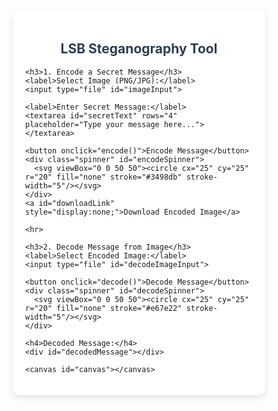 <!DOCTYPE html>
<html lang="en">
<head>
  <meta charset="UTF-8">
  <meta name="viewport" content="width=device-width, initial-scale=1.0">
  <title>LSB Steganography Tool</title>
  <style>
    * { box-sizing: border-box; }

    body {
      font-family: 'Segoe UI', sans-serif;
      margin: 0;
      padding: 20px;
      background: #f2f2f2;
    }

    .container {
      max-width: 800px;
      margin: auto;
      background: #fff;
      padding: 20px;
      border-radius: 12px;
      box-shadow: 0 4px 10px rgba(0, 0, 0, 0.1);
    }

    h2, h3, h4 {
      color: #2c3e50;
      text-align: center;
    }

    label {
      display: block;
      font-weight: 600;
      margin-top: 20px;
    }

    textarea, input[type="file"], button {
      width: 100%;
      padding: 10px;
      font-size: 16px;
      margin-top: 6px;
      margin-bottom: 15px;
      border: 1px solid #ccc;
      border-radius: 6px;
    }

    button {
      background-color: #3498db;
      color: white;
      border: none;
      cursor: pointer;
    }

    button:hover {
      background-color: #2980b9;
    }

    #downloadLink {
      display: inline-block;
      background: #2ecc71;
      color: #fff;
      padding: 10px 20px;
      border-radius: 6px;
      text-decoration: none;
      margin-top: 10px;
    }

    #downloadLink:hover {
      background-color: #27ae60;
    }

    #decodedMessage {
      min-height: 40px;
      border: 1px solid #ccc;
      padding: 10px;
      background: #f9f9f9;
      border-radius: 6px;
    }

    canvas {
      display: none;
    }

    .spinner {
      display: none;
      justify-content: center;
      align-items: center;
      margin: 20px 0;
    }

    .spinner svg {
      width: 40px;
      height: 40px;
      animation: spin 1s linear infinite;
    }

    @keyframes spin {
      100% {
        transform: rotate(360deg);
      }
    }

    @media (max-width: 600px) {
      textarea, input[type="file"], button {
        font-size: 15px;
      }
    }
  </style>
  
</head>
<body>
  <div class="container">
    <h2>LSB Steganography Tool</h2>

    <h3>1. Encode a Secret Message</h3>
    <label>Select Image (PNG/JPG):</label>
    <input type="file" id="imageInput">

    <label>Enter Secret Message:</label>
    <textarea id="secretText" rows="4" placeholder="Type your message here..."></textarea>

    <button onclick="encode()">Encode Message</button>
    <div class="spinner" id="encodeSpinner">
      <svg viewBox="0 0 50 50"><circle cx="25" cy="25" r="20" fill="none" stroke="#3498db" stroke-width="5"/></svg>
    </div>
    <a id="downloadLink" style="display:none;">Download Encoded Image</a>

    <hr>

    <h3>2. Decode Message from Image</h3>
    <label>Select Encoded Image:</label>
    <input type="file" id="decodeImageInput">

    <button onclick="decode()">Decode Message</button>
    <div class="spinner" id="decodeSpinner">
      <svg viewBox="0 0 50 50"><circle cx="25" cy="25" r="20" fill="none" stroke="#e67e22" stroke-width="5"/></svg>
    </div>

    <h4>Decoded Message:</h4>
    <div id="decodedMessage"></div>

    <canvas id="canvas"></canvas>
  </div>

  <script>
    function textToBinary(text) {
      return text.split('').map(char =>
        char.charCodeAt(0).toString(2).padStart(8, '0')
      ).join('') + '1111111111111110'; // End marker
    }

    function binaryToText(binary) {
      let chars = [];
      for (let i = 0; i < binary.length; i += 8) {
        const byte = binary.slice(i, i + 8);
        if (byte === '11111110') break;
        chars.push(String.fromCharCode(parseInt(byte, 2)));
      }
      return chars.join('');
    }

    function showSpinner(id) {
      document.getElementById(id).style.display = 'flex';
    }

    function hideSpinner(id) {
      document.getElementById(id).style.display = 'none';
    }

    function encode() {
      showSpinner('encodeSpinner');

      const fileInput = document.getElementById('imageInput');
      const canvas = document.getElementById('canvas');
      const ctx = canvas.getContext('2d');
      const secretText = document.getElementById('secretText').value;
      const reader = new FileReader();

      if (!fileInput.files.length) {
        hideSpinner('encodeSpinner');
        return alert("Please select an image.");
      }

      reader.onload = function(e) {
        const img = new Image();
        img.onload = function() {
          canvas.width = img.width;
          canvas.height = img.height;
          ctx.drawImage(img, 0, 0);
          const imageData = ctx.getImageData(0, 0, canvas.width, canvas.height);
          const binary = textToBinary(secretText);
          let index = 0;

          for (let i = 0; i < imageData.data.length && index < binary.length; i += 4) {
            for (let j = 0; j < 3 && index < binary.length; j++) {
              imageData.data[i + j] = (imageData.data[i + j] & ~1) | parseInt(binary[index]);
              index++;
            }
          }

          ctx.putImageData(imageData, 0, 0);
          const link = document.getElementById('downloadLink');
          link.href = canvas.toDataURL();
          link.download = 'encoded_image.png';
          link.style.display = 'inline-block';
          hideSpinner('encodeSpinner');
        };
        img.src = e.target.result;
      };

      reader.readAsDataURL(fileInput.files[0]);
    }

    function decode() {
      showSpinner('decodeSpinner');

      const fileInput = document.getElementById('decodeImageInput');
      const canvas = document.getElementById('canvas');
      const ctx = canvas.getContext('2d');
      const reader = new FileReader();

      if (!fileInput.files.length) {
        hideSpinner('decodeSpinner');
        return alert("Please select an encoded image.");
      }

      reader.onload = function(e) {
        const img = new Image();
        img.onload = function() {
          canvas.width = img.width;
          canvas.height = img.height;
          ctx.drawImage(img, 0, 0);
          const imageData = ctx.getImageData(0, 0, canvas.width, canvas.height);
          let binary = "";

          for (let i = 0; i < imageData.data.length; i += 4) {
            for (let j = 0; j < 3; j++) {
              binary += (imageData.data[i + j] & 1).toString();
              if (binary.slice(-16) === '1111111111111110') {
                document.getElementById('decodedMessage').innerText = binaryToText(binary);
                hideSpinner('decodeSpinner');
                return;
              }
            }
          }

          document.getElementById('decodedMessage').innerText = "No hidden message found.";
          hideSpinner('decodeSpinner');
        };
        img.src = e.target.result;
      };

      reader.readAsDataURL(fileInput.files[0]);
    }
  </script>
</body>
</html>

